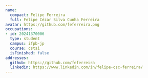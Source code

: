 ```yaml
---
name:
  compact: Felipe Ferreira
  full: Felipe Cézar Silva Cunha Ferreira
avatar: https://github.com/feferreira.png
occupations:
- id: 20241370006
  type: student
  campus: ifpb-jp
  course: cstsi
  isFinished: false
addresses:
  github: https://github.com/feferreira
  linkedin: https://www.linkedin.com/in/felipe-csc-ferreira/
---
```

